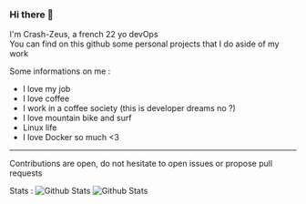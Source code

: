### Hi there 👋

I'm Crash-Zeus, a french 22 yo devOps <br/>
You can find on this github some personal projects that I do aside of my work <br/>

Some informations on me :
- I love my job
- I love coffee
- I work in a coffee society (this is developer dreams no ?)
- I love mountain bike and surf
- Linux life
- I love Docker so much <3

---

Contributions are open, do not hesitate to open issues or propose pull requests

Stats :
<img alt="Github Stats" src="https://github-readme-stats.vercel.app/api/top-langs/?username=Crash-Zeus&show_icons=true&hide_border=true" />
<img alt="Github Stats" src="https://github-readme-stats.vercel.app/api?username=Crash-Zeus&show_icons=true&hide_border=true" />


<!--
**Crash-Zeus/Crash-Zeus** is a ✨ _special_ ✨ repository because its `README.md` (this file) appears on your GitHub profile.

Here are some ideas to get you started:

- 🔭 I’m currently working on ...
- 🌱 I’m currently learning ...
- 👯 I’m looking to collaborate on ...
- 🤔 I’m looking for help with ...
- 💬 Ask me about ...
- 📫 How to reach me: ...
- 😄 Pronouns: ...
- ⚡ Fun fact: ...
-->
